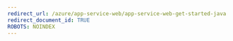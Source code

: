 ```yaml
---
redirect_url: /azure/app-service-web/app-service-web-get-started-java
redirect_document_id: TRUE 
ROBOTS: NOINDEX
---
```

